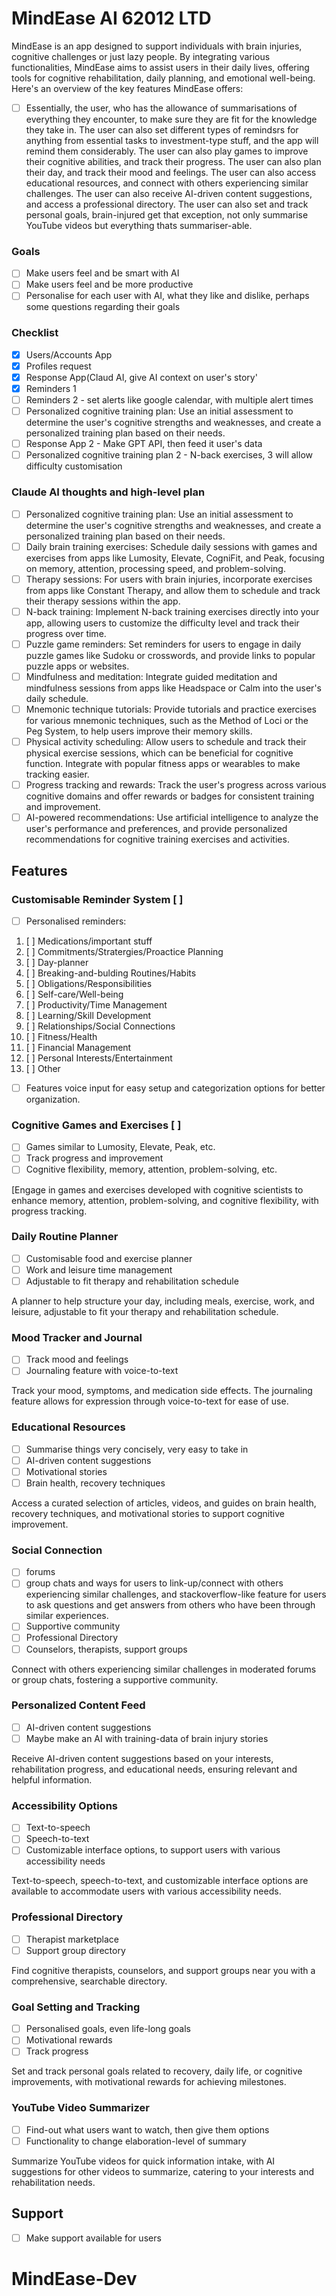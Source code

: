 # MindEase AI 62012 LTD

MindEase is an app designed to support individuals with brain injuries, cognitive challenges or just lazy people. By integrating various functionalities, MindEase aims to assist users in their daily lives, offering tools for cognitive rehabilitation, daily planning, and emotional well-being. Here's an overview of the key features MindEase offers:

- [ ] Essentially, the user, who has the allowance of summarisations of everything they encounter, to make sure they are fit for the knowledge they take in. The user can also set different types of remindsrs for anything from essential tasks to investment-type stuff, and the app will remind them considerably. The user can also play games to improve their cognitive abilities, and track their progress. The user can also plan their day, and track their mood and feelings. The user can also access educational resources, and connect with others experiencing similar challenges. The user can also receive AI-driven content suggestions, and access a professional directory. The user can also set and track personal goals, brain-injured get that exception, not only  summarise YouTube videos but everything thats summariser-able.

### Goals

- [ ] Make users feel and be smart with AI
- [ ] Make users feel and be more productive
- [ ] Personalise for each user with AI, what they like and dislike, perhaps some questions regarding their goals

### Checklist

- [X] Users/Accounts App
- [X] Profiles request
- [X] Response App(Claud AI, give AI context on user's story'
- [X] Reminders 1
- [ ] Reminders 2 - set alerts like google calendar, with multiple alert times
- [ ] Personalized cognitive training plan: Use an initial assessment to determine the user's cognitive strengths and weaknesses, and create a personalized training plan based on their needs.
- [ ] Response App 2 - Make GPT API, then feed it user's data
- [ ] Personalized cognitive training plan 2 - N-back exercises, 3 will allow difficulty customisation

### Claude AI thoughts and high-level plan

- [ ] Personalized cognitive training plan: Use an initial assessment to determine the user's cognitive strengths and weaknesses, and create a personalized training plan based on their needs.
- [ ] Daily brain training exercises: Schedule daily sessions with games and exercises from apps like Lumosity, Elevate, CogniFit, and Peak, focusing on memory, attention, processing speed, and problem-solving.
- [ ] Therapy sessions: For users with brain injuries, incorporate exercises from apps like Constant Therapy, and allow them to schedule and track their therapy sessions within the app.
- [ ] N-back training: Implement N-back training exercises directly into your app, allowing users to customize the difficulty level and track their progress over time.
- [ ] Puzzle game reminders: Set reminders for users to engage in daily puzzle games like Sudoku or crosswords, and provide links to popular puzzle apps or websites.
- [ ] Mindfulness and meditation: Integrate guided meditation and mindfulness sessions from apps like Headspace or Calm into the user's daily schedule.
- [ ] Mnemonic technique tutorials: Provide tutorials and practice exercises for various mnemonic techniques, such as the Method of Loci or the Peg System, to help users improve their memory skills.
- [ ] Physical activity scheduling: Allow users to schedule and track their physical exercise sessions, which can be beneficial for cognitive function. Integrate with popular fitness apps or wearables to make tracking easier.
- [ ] Progress tracking and rewards: Track the user's progress across various cognitive domains and offer rewards or badges for consistent training and improvement.
- [ ] AI-powered recommendations: Use artificial intelligence to analyze the user's performance and preferences, and provide personalized recommendations for cognitive training exercises and activities.

## Features

### Customisable Reminder System [ ]

- [ ] Personalised reminders:

1. [ ] Medications/important stuff
2. [ ] Commitments/Stratergies/Proactice Planning
3. [ ] Day-planner
4. [ ] Breaking-and-bulding Routines/Habits
5. [ ] Obligations/Responsibilities
6. [ ] Self-care/Well-being
7. [ ] Productivity/Time Management
8. [ ] Learning/Skill Development
9. [ ] Relationships/Social Connections
1. [ ] Fitness/Health
1. [ ] Financial Management
1. [ ] Personal Interests/Entertainment
1. [ ] Other

- [ ] Features voice input for easy setup and categorization options for better organization.

### Cognitive Games and Exercises [ ]

- [ ] Games similar to Lumosity, Elevate, Peak, etc.
- [ ] Track progress and improvement
- [ ] Cognitive flexibility, memory, attention, problem-solving, etc.

 [Engage in games and exercises developed with cognitive scientists to enhance memory, attention, problem-solving, and cognitive flexibility, with progress tracking.

### Daily Routine Planner

- [ ] Customisable food and exercise planner
- [ ] Work and leisure time management
- [ ] Adjustable to fit therapy and rehabilitation schedule

A planner to help structure your day, including meals, exercise, work, and leisure, adjustable to fit your therapy and rehabilitation schedule.

### Mood Tracker and Journal

- [ ] Track mood and feelings
- [ ] Journaling feature with voice-to-text

Track your mood, symptoms, and medication side effects. The journaling feature allows for expression through voice-to-text for ease of use.

### Educational Resources

- [ ] Summarise things very concisely, very easy to take in
- [ ] AI-driven content suggestions
- [ ] Motivational stories
- [ ] Brain health, recovery techniques

Access a curated selection of articles, videos, and guides on brain health, recovery techniques, and motivational stories to support cognitive improvement.

### Social Connection

- [ ] forums
- [ ] group chats and ways for users to link-up/connect with others experiencing similar challenges, and stackoverflow-like feature for users to ask questions and get answers from others who have been through similar experiences.
- [ ] Supportive community
- [ ] Professional Directory
- [ ] Counselors, therapists, support groups

Connect with others experiencing similar challenges in moderated forums or group chats, fostering a supportive community.

### Personalized Content Feed

- [ ] AI-driven content suggestions
- [ ] Maybe make an AI with training-data of brain injury stories

Receive AI-driven content suggestions based on your interests, rehabilitation progress, and educational needs, ensuring relevant and helpful information.

### Accessibility Options

- [ ] Text-to-speech
- [ ] Speech-to-text
- [ ] Customizable interface options, to support users with various accessibility needs

Text-to-speech, speech-to-text, and customizable interface options are available to accommodate users with various accessibility needs.

### Professional Directory

- [ ] Therapist marketplace
- [ ] Support group directory

Find cognitive therapists, counselors, and support groups near you with a comprehensive, searchable directory.

### Goal Setting and Tracking

- [ ] Personalised goals, even life-long goals
- [ ] Motivational rewards
- [ ] Track progress

Set and track personal goals related to recovery, daily life, or cognitive improvements, with motivational rewards for achieving milestones.

### YouTube Video Summarizer

- [ ] Find-out what users want to watch, then give them options
- [ ] Functionality to change elaboration-level of summary

Summarize YouTube videos for quick information intake, with AI suggestions for other videos to summarize, catering to your interests and rehabilitation needs.

## Support

- [ ] Make support available for users

# MindEase-Dev

